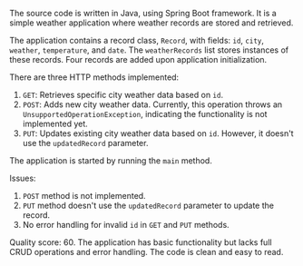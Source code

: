 The source code is written in Java, using Spring Boot framework. It is a simple weather application where weather records are stored and retrieved.

The application contains a record class, `Record`, with fields: `id`, `city`, `weather`, `temperature`, and `date`. The `weatherRecords` list stores instances of these records. Four records are added upon application initialization.

There are three HTTP methods implemented: 
1. `GET`: Retrieves specific city weather data based on `id`. 
2. `POST`: Adds new city weather data. Currently, this operation throws an `UnsupportedOperationException`, indicating the functionality is not implemented yet.
3. `PUT`: Updates existing city weather data based on `id`. However, it doesn't use the `updatedRecord` parameter.

The application is started by running the `main` method.

Issues: 
1. `POST` method is not implemented.
2. `PUT` method doesn't use the `updatedRecord` parameter to update the record.
3. No error handling for invalid `id` in `GET` and `PUT` methods.

Quality score: 60. The application has basic functionality but lacks full CRUD operations and error handling. The code is clean and easy to read.
